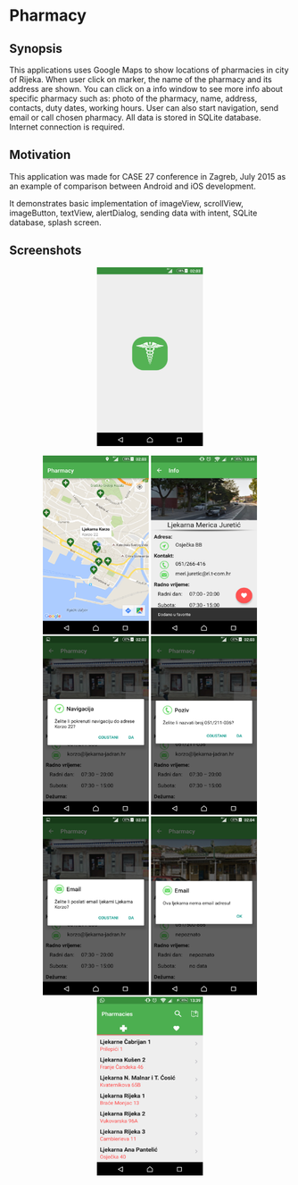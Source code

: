 # Pharmacy

## Synopsis

This applications uses Google Maps to show locations of pharmacies in city of Rijeka. When user click on marker, the name of the pharmacy and its address are shown. You can click on a info window to see more info about specific pharmacy such as: photo of the pharmacy, name, address, contacts, duty dates, working hours. User can also start navigation, send email or call chosen pharmacy.
All data is stored in SQLite database. Internet connection is required.

## Motivation
This application was made for CASE 27 conference in Zagreb, July 2015 as an example of comparison between Android and iOS development.

It demonstrates basic implementation of imageView, scrollView, imageButton, textView, alertDialog, sending data with intent, SQLite database, splash screen.

## Screenshots
<p align="center">
<img src="https://github.com/marioloncar/Pharmacy/blob/master/screenshots/splash.png" width="190" height="320"></p>
<p align="center">
<img src="https://github.com/marioloncar/Pharmacy/blob/master/screenshots/markers.png" width="190" height="320">
<img src="https://github.com/marioloncar/Pharmacy/blob/master/screenshots/info_activity.png" width="190" height="320">
<img src="https://github.com/marioloncar/Pharmacy/blob/master/screenshots/navigation_dialog.png" width="190" height="320">
<img src="https://github.com/marioloncar/Pharmacy/blob/master/screenshots/call_dialog.png" width="190" height="320">
<img src="https://github.com/marioloncar/Pharmacy/blob/master/screenshots/email_dialog.png" width="190" height="320">
<img src="https://github.com/marioloncar/Pharmacy/blob/master/screenshots/noEmail_dialog.png" width="190" height="320">
<img src="https://github.com/marioloncar/Pharmacy/blob/master/screenshots/home_activity.png" width="190" height="320"></p>
